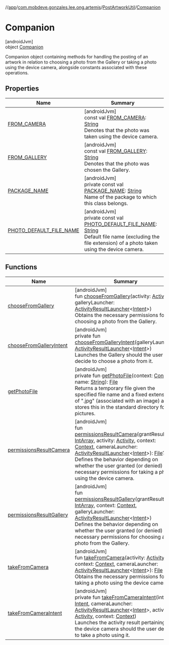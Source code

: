 //[app](../../../../index.md)/[com.mobdeve.gonzales.lee.ong.artemis](../../index.md)/[PostArtworkUtil](../index.md)/[Companion](index.md)

# Companion

[androidJvm]\
object [Companion](index.md)

Companion object containing methods for handling the posting of an artwork in relation to choosing a photo from the Gallery or taking a photo using the device camera, alongside constants associated with these operations.

## Properties

| Name | Summary |
|---|---|
| [FROM_CAMERA](-f-r-o-m_-c-a-m-e-r-a.md) | [androidJvm]<br>const val [FROM_CAMERA](-f-r-o-m_-c-a-m-e-r-a.md): [String](https://kotlinlang.org/api/latest/jvm/stdlib/kotlin/-string/index.html)<br>Denotes that the photo was taken using the device camera. |
| [FROM_GALLERY](-f-r-o-m_-g-a-l-l-e-r-y.md) | [androidJvm]<br>const val [FROM_GALLERY](-f-r-o-m_-g-a-l-l-e-r-y.md): [String](https://kotlinlang.org/api/latest/jvm/stdlib/kotlin/-string/index.html)<br>Denotes that the photo was chosen the Gallery. |
| [PACKAGE_NAME](-p-a-c-k-a-g-e_-n-a-m-e.md) | [androidJvm]<br>private const val [PACKAGE_NAME](-p-a-c-k-a-g-e_-n-a-m-e.md): [String](https://kotlinlang.org/api/latest/jvm/stdlib/kotlin/-string/index.html)<br>Name of the package to which this class belongs. |
| [PHOTO_DEFAULT_FILE_NAME](-p-h-o-t-o_-d-e-f-a-u-l-t_-f-i-l-e_-n-a-m-e.md) | [androidJvm]<br>private const val [PHOTO_DEFAULT_FILE_NAME](-p-h-o-t-o_-d-e-f-a-u-l-t_-f-i-l-e_-n-a-m-e.md): [String](https://kotlinlang.org/api/latest/jvm/stdlib/kotlin/-string/index.html)<br>Default file name (excluding the file extension) of a photo taken using the device camera. |

## Functions

| Name | Summary |
|---|---|
| [chooseFromGallery](choose-from-gallery.md) | [androidJvm]<br>fun [chooseFromGallery](choose-from-gallery.md)(activity: [Activity](https://developer.android.com/reference/kotlin/android/app/Activity.html), galleryLauncher: [ActivityResultLauncher](https://developer.android.com/reference/kotlin/androidx/activity/result/ActivityResultLauncher.html)<[Intent](https://developer.android.com/reference/kotlin/android/content/Intent.html)>)<br>Obtains the necessary permissions for choosing a photo from the Gallery. |
| [chooseFromGalleryIntent](choose-from-gallery-intent.md) | [androidJvm]<br>private fun [chooseFromGalleryIntent](choose-from-gallery-intent.md)(galleryLauncher: [ActivityResultLauncher](https://developer.android.com/reference/kotlin/androidx/activity/result/ActivityResultLauncher.html)<[Intent](https://developer.android.com/reference/kotlin/android/content/Intent.html)>)<br>Launches the Gallery should the user decide to choose a photo from it. |
| [getPhotoFile](get-photo-file.md) | [androidJvm]<br>private fun [getPhotoFile](get-photo-file.md)(context: [Context](https://developer.android.com/reference/kotlin/android/content/Context.html), name: [String](https://kotlinlang.org/api/latest/jvm/stdlib/kotlin/-string/index.html)): [File](https://developer.android.com/reference/kotlin/java/io/File.html)<br>Returns a temporary file given the specified file name and a fixed extension of ".jpg" (associated with an image) and stores this in the standard directory for pictures. |
| [permissionsResultCamera](permissions-result-camera.md) | [androidJvm]<br>fun [permissionsResultCamera](permissions-result-camera.md)(grantResults: [IntArray](https://kotlinlang.org/api/latest/jvm/stdlib/kotlin/-int-array/index.html), activity: [Activity](https://developer.android.com/reference/kotlin/android/app/Activity.html), context: [Context](https://developer.android.com/reference/kotlin/android/content/Context.html), cameraLauncher: [ActivityResultLauncher](https://developer.android.com/reference/kotlin/androidx/activity/result/ActivityResultLauncher.html)<[Intent](https://developer.android.com/reference/kotlin/android/content/Intent.html)>): [File](https://developer.android.com/reference/kotlin/java/io/File.html)?<br>Defines the behavior depending on whether the user granted (or denied) the necessary permissions for taking a photo using the device camera. |
| [permissionsResultGallery](permissions-result-gallery.md) | [androidJvm]<br>fun [permissionsResultGallery](permissions-result-gallery.md)(grantResults: [IntArray](https://kotlinlang.org/api/latest/jvm/stdlib/kotlin/-int-array/index.html), context: [Context](https://developer.android.com/reference/kotlin/android/content/Context.html), galleryLauncher: [ActivityResultLauncher](https://developer.android.com/reference/kotlin/androidx/activity/result/ActivityResultLauncher.html)<[Intent](https://developer.android.com/reference/kotlin/android/content/Intent.html)>)<br>Defines the behavior depending on whether the user granted (or denied) the necessary permissions for choosing a photo from the Gallery. |
| [takeFromCamera](take-from-camera.md) | [androidJvm]<br>fun [takeFromCamera](take-from-camera.md)(activity: [Activity](https://developer.android.com/reference/kotlin/android/app/Activity.html), context: [Context](https://developer.android.com/reference/kotlin/android/content/Context.html), cameraLauncher: [ActivityResultLauncher](https://developer.android.com/reference/kotlin/androidx/activity/result/ActivityResultLauncher.html)<[Intent](https://developer.android.com/reference/kotlin/android/content/Intent.html)>): [File](https://developer.android.com/reference/kotlin/java/io/File.html)<br>Obtains the necessary permissions for taking a photo using the device camera. |
| [takeFromCameraIntent](take-from-camera-intent.md) | [androidJvm]<br>private fun [takeFromCameraIntent](take-from-camera-intent.md)(intent: [Intent](https://developer.android.com/reference/kotlin/android/content/Intent.html), cameraLauncher: [ActivityResultLauncher](https://developer.android.com/reference/kotlin/androidx/activity/result/ActivityResultLauncher.html)<[Intent](https://developer.android.com/reference/kotlin/android/content/Intent.html)>, activity: [Activity](https://developer.android.com/reference/kotlin/android/app/Activity.html), context: [Context](https://developer.android.com/reference/kotlin/android/content/Context.html))<br>Launches the activity result pertaining to the device camera should the user decide to take a photo using it. |
